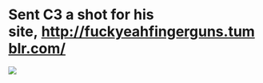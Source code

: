 <!--
id: 1175364428
link: http://tumblr.atmos.org/post/1175364428/sent-c3-a-shot-for-his
slug: sent-c3-a-shot-for-his
date: Thu Sep 23 2010 16:05:40 GMT-0700 (PDT)
publish: 2010-09-023
tags: 
title: Sent C3 a shot for his site, http://fuckyeahfingerguns.tumblr.com/
-->


Sent C3 a shot for his site, http://fuckyeahfingerguns.tumblr.com/
==================================================================

![](http://www.tumblr.com/photo/1280/atmos/1175364428/1/tumblr_l982tgaC311qz4sng)

